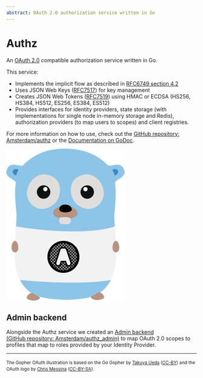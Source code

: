 ```yaml
---
abstract: OAuth 2.0 authorization service written in Go
---
```


# Authz

An [OAuth 2.0](https://tools.ietf.org/html/rfc6749) compatible authorization service written in Go.

This service:

* Implements the implicit flow as described in [RFC6749 section 4.2](https://tools.ietf.org/html/rfc6749#section-4.2)
* Uses JSON Web Keys ([RFC7517](https://tools.ietf.org/html/rfc7517)) for key management
* Creates JSON Web Tokens ([RFC7519](https://tools.ietf.org/html/rfc7519)) using HMAC or ECDSA (HS256, HS384, HS512, ES256, ES384, ES512)
* Provides interfaces for identity providers, state storage (with implementations for single node in-memory storage and Redis), authorization providers (to map users to scopes) and client registries.

For more information on how to use, check out the [GitHub repository: Amsterdam/authz](https://github.com/Amsterdam/authz) or the [Documentation on GoDoc](https://godoc.org/github.com/Amsterdam/authz/oauth2).

![OAuth Gopher](../images/oauth2-gopher@0.25x.png)

## Admin backend

Alongside the Authz service we created an [Admin backend (GitHub repository: Amsterdam/authz_admin)](https://github.com/Amsterdam/authz_admin) to map OAuth 2.0 scopes to profiles that map to roles provided by your Identity Provider.

---

<small>The Gopher OAuth illustration is based on the Go Gopher by [Takuya Ueda](https://twitter.com/tenntenn) ([CC-BY](http://creativecommons.org/licenses/by/3.0/deed.ja)) and the OAuth logo by [Chris Messina](https://www.flickr.com/photos/factoryjoe/1416054260/) ([CC-BY-SA](http://creativecommons.org/licenses/by-sa/3.0/)).</small>